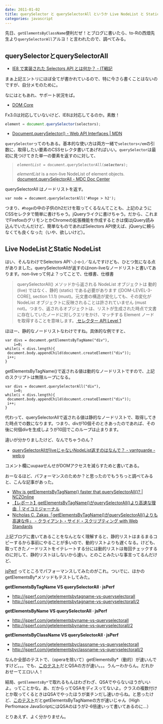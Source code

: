 ```yaml
---
date: 2011-01-02
title: querySelector と querySelectorAll というか Live NodeList と Static NodeList
categories: javascript
---
```


先日、`getElementsByClassName`便利だぜ！とブログに書いたら、to-Rの西畑先生より`querySelectorAll`アルヨ！と言われたので、調べてみる。

## querySelectorとquerySelectorAll

+ [IE8 で実装された Selectors API とは何か？ - IT戦記](http://d.hatena.ne.jp/amachang/20080306/1204787459)

まぁ上記エントリにほぼ全てが書かれているので、特に今さら書くことはないのですが、自分メモのために。

なにはともあれ、サポート状況をば。

+ [DOM Core](http://quirksmode.org/dom/core/)

Fx3.0は対応していないけど、IE8は対応してるのか。素敵！

```javascript
element = document.querySelector(selectors);
```

+ [Document.querySelector() - Web API Interfaces | MDN](https://developer.mozilla.org/en-US/docs/Web/API/Document/querySelector)

`querySelector`ってのもある。基本的な使い方は両方一緒で`selectors</em`の引数に、取得したい要素のCSSセレクタ書いてあげればいい。`querySelector`は最初に見つけてきた単一の要素を返すのに対して、

<blockquote>
<pre><code><em>elementList</em> = document.querySelectorAll(<strong><em>selectors</em></strong>);</code></pre>
<em>elementList</em> is a non-live NodeList of element objects.
<a href="https://developer.mozilla.org/en/DOM/document.querySelectorAll">document.querySelectorAll - MDC Doc Center</a></blockquote>
querySelectorAll はノードリストを返す。
<pre><code>var node = document.querySelectorAll('#hoge &gt; h2');</code></pre>


つまり、`#hoge`の中の子供のh2だけを取ってくるなんてことも、上記のようにCSSセレクタで簡単に書けちゃう。jQueryライクに書けちゃう。だから、これまでFirefoxのグリモンとかChromeの拡張機能を作成するときは僕はjQuery読み込んでいたんだけど、簡単なものであればSelectors API使えば、jQueryに頼らなくても良くなった（いや、欲しいけど）。

## Live NodeListとStatic NodeList

はい、そんなわけでSelectors API＼(-o-)／なんですけども、ひとつ気になる点がありました。querySelectorAllが返すのはnon-liveなノードリストと書いてあります。non-liveって何よ？ってことで、仕様書、仕様書
<blockquote>querySelectorAll() メソッドから返される NodeList オブジェクトは 動的 (live) ではなく、静的 (static) である必要があります ([DOM-LEVEL-3-CORE], section 1.1.1) (must)。元文書の構造が変化しても、その変化が NodeList オブジェクトに反映されることは許されていません (must not)。つまり、返されるオブジェクトは、リストが生成された時点で文書に存在していたノードに対しクエリをかけ、マッチする Element ノードを取得することを意味します。<a href="http://standards.mitsue.co.jp/resources/w3c/TR/selectors-api/">
セレクター API Level 1</a></blockquote>
ほほー、静的なノードリストなわけですね。具体的な例ですと、

<pre><code>var divs = document.getElementsByTagName("div"),
    i=0;
while(i &lt; divs.length){
 document.body.appendChild(document.createElement("div"));
 i++;
}</code></pre>
getElementsByTagName()で返される値は動的なノードリストですので、上記のスクリプトは無限ループになる。
<pre><code>var divs = document.querySelectorAll("div"),
    i=0;
while(i &lt; divs.length){
 document.body.appendChild(document.createElement("div"));
 i++;
}</code></pre>
代わって、querySelectorAllで返される値は静的なノードリストで、取得してきた時点での数になります。つまり、divが10個そのときあったのであれば、その後に何個divを生成しようが10回でこのループは止まります。

違いが分かりましたけど、なんでちゃうのん？
<ul>
	<li><a href="http://web.g.hatena.ne.jp/vantguarde/20081114/1226673398">querySelectorAllがliveじゃないNodeList返すのはなんで？ - vantguarde - web:g</a></li>
</ul>
コメント欄にuupaaせんせがDOMアクセスを減らすためと書いてある。

おーなるほど、パフォーマンスのためか？と思ったのでもうちっと調べてみると、こんな記事があった。
<ul>
	<li><a href="http://www.nczonline.net/blog/2010/09/28/why-is-getelementsbytagname-faster-that-queryselectorall/">Why is getElementsByTagName() faster that querySelectorAll()? | NCZOnline</a></li>
	<li><a href="http://journal.mycom.co.jp/articles/2010/10/01/javascript-nodelist-difference/index.html">【レポート】getElementsByTagName()がquerySelectorAll()より高速な理由  | マイコミジャーナル</a></li>
	<li><a href="http://d.hatena.ne.jp/vwxyz/20101005">Nicholas C. Zakas「getElementsByTagName()がquerySelectorAll()よりも高速な件」 - クライアント・サイド・スクリプティング with Web Standards</a></li>
</ul>
上記ブログに書いてあることをなんとなく理解すると、静的リストはまるまるコピーするから事前にやることが多いので、動的リストよりも遅くなる。けども、取ってきたノードリストをイテレートする分には動的リストは毎回チェックするのに対して、静的リストはしないから速い。とのことみたいな事言ってるんだけど、

<a href="http://jsperf.com/">jsPerf</a> ってところでパフォーマンスしてみたのがこれ。ついでに、ほかのgetElementsBy*メソッドもテストしてみた。

<strong>getElementsByTagName VS querySelectorAll · jsPerf</strong>
<ul>
	<li><a href="http://jsperf.com/getelementsbytagname-vs-queryselectorall">http://jsperf.com/getelementsbytagname-vs-queryselectorall</a></li>
	<li><a href="http://jsperf.com/getelementsbytagname-vs-queryselectorall/2">http://jsperf.com/getelementsbytagname-vs-queryselectorall/2</a></li>
</ul>
<strong>getElementsByName VS querySelectorAll · jsPerf</strong>
<ul>
	<li><a href="http://jsperf.com/getelementsbyname-vs-queryselectorall">http://jsperf.com/getelementsbyname-vs-queryselectorall</a></li>
	<li><a href="http://jsperf.com/getelementsbyname-vs-queryselectorall/2">http://jsperf.com/getelementsbyname-vs-queryselectorall/2</a></li>
</ul>
<strong>getElementsByClassName VS querySelectorAll · jsPerf</strong>
<ul>
	<li><a href="http://jsperf.com/getelementsbyclassname-vs-queryselectorall">http://jsperf.com/getelementsbyclassname-vs-queryselectorall</a></li>
	<li><a href="http://jsperf.com/getelementsbyclassname-vs-queryselectorall/2">http://jsperf.com/getelementsbyclassname-vs-queryselectorall/2</a></li>
</ul>

なんか全部のテストで、（operaを除いて）getElementsBy*（動的）が速いんですけど。。。でも、<a href="http://jsperf.com/getelementsbytagname-a-0-vs-queryselector-a/4">このテスト</a>だとQSAの方が速い。。。うんーわからん。だれかおせーてエロい人！

結局、`getElementsBy*`で取れるもんはわざわざ、QSAでやらないほうがいいよ。ってことかな。あ、だからってQSAをディスってないよ。クラスの複数付けとか取ってくるときはQSAでやったほうが楽チンだし速いからね。と思ったけど、<a href="http://jsperf.com/the-benefit-of-using-the-selectors-api">このテスト</a>だとgetElementsByTagNameの方が速いじゃん（High Perfromace JavaScriptにはQSAのほうが2-6倍速いって書いてあるのに...）

とりあえず、よく分かりません。
